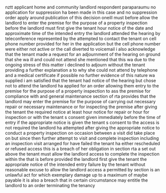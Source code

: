nztt applicant home and community landlord respondent paraparaumu no application for suppression ha been made in this case and no suppression order apply around publication of this decision oneill must before allow the landlord to enter the premise for the purpose of a property inspection before the landlord must first give the tenant hour notice of the date and approximate time of the intended entry the landlord attended the hearing by teleconference represented by the attempted to contact the tenant on cell phone number provided for her in the application but the cell phone number were either not active or the call diverted to voicemail i also acknowledge that the tenant made a request for an adjournment of the hearing on ground that she wa ill and could not attend she mentioned that this wa due to the ongoing stress of this matter i declined to adjourn without the tenant providing a further explanation a to why she could not attend by telephone and a medical certificate if possible no further evidence of this nature wa supplied i am satisfied that the tenant had notice of the hearing but chose not to attend the landlord ha applied for an order allowing them entry to the premise for the purpose of a property inspection to ass the premise for compliance with and general maintenance section of rta provides that the landlord may enter the premise for the purpose of carrying out necessary repair or necessary maintenance or for inspecting the premise after giving the tenant the required notice at least hour notice for repair or hour for inspection or with the tenant s consent given immediately before the time of entry if the appropriate notice is given the tenant s consent to the access is not required the landlord ha attempted after giving the appropriate notice to conduct a property inspection on occasion between a visit did take place on but since then further attempt to visit and complete inspection including an inspection visit arranged for have failed the tenant ha either rescheduled or refused access this is a breach of her obligation in section rta a set out above the tenant must allow the landlord access to complete the inspection within the that is before provided the landlord first give the tenant the appropriate notice of the intended entry failure by the tenant without reasonable excuse to allow the landlord access a permitted by section is an unlawful act for which exemplary damage up to a maximum of maybe payable it is also a breach that in certain circumstance may entitle the landlord to an order terminating the tenancy